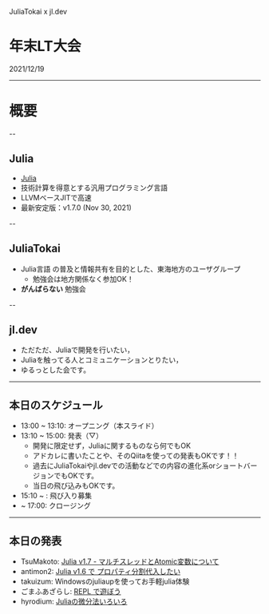 JuliaTokai x jl.dev

年末LT大会
===

2021/12/19

---

# 概要

--

## Julia

+ [Julia](https://julialang.org)
+ 技術計算を得意とする汎用プログラミング言語
+ LLVMベースJITで高速
+ 最新安定版：v1.7.0 (Nov 30, 2021)

--

## JuliaTokai

+ Julia言語 の普及と情報共有を目的とした、東海地方のユーザグループ
    + 勉強会は地方関係なく参加OK！
+ **がんばらない** 勉強会

--

## jl.dev

+ ただただ、Juliaで開発を行いたい，
+ Juliaを触ってる人とコミュニケーションとりたい，
+ ゆるっとした会です。

---

## 本日のスケジュール

+ 13:00 ~ 13:10: オープニング（本スライド）
+ 13:10 ~ 15:00: 発表（▽）
  + 開発に限定せず，Juliaに関するものなら何でもOK
  + アドカレに書いたことや、そのQiitaを使っての発表もOKです！！
  + 過去にJuliaTokaiやjl.devでの活動などでの内容の進化系orショートバージョンでもOKです。
  + 当日の飛び込みもOKです。
+ 15:10 ~ : 飛び入り募集
+ ~ 17:00: クロージング

---

## 本日の発表

+ TsuMakoto: [Julia v1.7 - マルチスレッドとAtomic変数について](zatsuoki-doc.netlify.app/juliatokaianddev/)
+ antimon2: [Julia v1.6 で プロパティ分割代入したい](https://hackmd.io/@antimon2/H15JVgPqF)
+ takuizum: Windowsのjuliaupを使ってお手軽julia体験
+ ごまふあざらし: [REPL で遊ぼう](https://terasakisatoshi.github.io/MathSeminar.jl/slideshow/repl/build/#1)
+ hyrodium: [Juliaの微分法いろいろ](https://hackmd.io/@hyrodium/rJrJ23j9t#/1)
